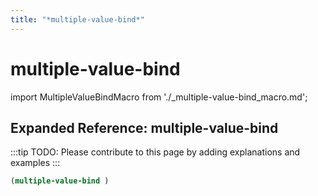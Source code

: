 ```yaml
---
title: "*multiple-value-bind*"
---
```


# multiple-value-bind

import MultipleValueBindMacro from './_multiple-value-bind_macro.md';

<MultipleValueBindMacro />

## Expanded Reference: multiple-value-bind

:::tip
TODO: Please contribute to this page by adding explanations and examples
:::

```lisp
(multiple-value-bind )
```

